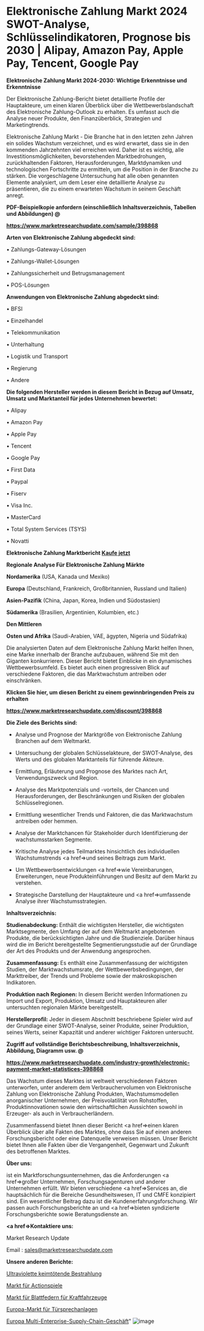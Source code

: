 # Elektronische Zahlung Markt 2024 SWOT-Analyse, Schlüsselindikatoren, Prognose bis 2030 | Alipay, Amazon Pay, Apple Pay, Tencent, Google Pay

<strong>Elektronische Zahlung Markt 2024-2030: Wichtige Erkenntnisse und Erkenntnisse</strong>

Der Elektronische Zahlung-Bericht bietet detaillierte Profile der Hauptakteure, um einen klaren Überblick über die Wettbewerbslandschaft des Elektronische Zahlung-Outlook zu erhalten. Es umfasst auch die Analyse neuer Produkte, den Finanzüberblick, Strategien und Marketingtrends.

Elektronische Zahlung Markt - Die Branche hat in den letzten zehn Jahren ein solides Wachstum verzeichnet, und es wird erwartet, dass sie in den kommenden Jahrzehnten viel erreichen wird. Daher ist es wichtig, alle Investitionsmöglichkeiten, bevorstehenden Marktbedrohungen, zurückhaltenden Faktoren, Herausforderungen, Marktdynamiken und technologischen Fortschritte zu ermitteln, um die Position in der Branche zu stärken. Die vorgeschlagene Untersuchung hat alle oben genannten Elemente analysiert, um dem Leser eine detaillierte Analyse zu präsentieren, die zu einem erwarteten Wachstum in seinem Geschäft anregt.



<strong><b>PDF-Beispielkopie anfordern (einschließlich Inhaltsverzeichnis, Tabellen und Abbildungen) @ </b></strong>

<strong><a href=https://www.marketresearchupdate.com/sample/398868>

<strong>https://www.marketresearchupdate.com/sample/398868</u></a></strong></strong>



<strong>Arten von Elektronische Zahlung abgedeckt sind:</strong>

• Zahlungs-Gateway-Lösungen

• Zahlungs-Wallet-Lösungen

• Zahlungssicherheit und Betrugsmanagement

• POS-Lösungen



<strong>Anwendungen von Elektronische Zahlung abgedeckt sind:</strong>

• BFSI

• Einzelhandel

• Telekommunikation

• Unterhaltung

• Logistik und Transport

• Regierung

• Andere



<strong>Die folgenden Hersteller werden in diesem Bericht in Bezug auf Umsatz, Umsatz und Marktanteil für jedes Unternehmen bewertet:</strong>

• Alipay

• Amazon Pay

• Apple Pay

• Tencent

• Google Pay

• First Data

• Paypal

• Fiserv

• Visa Inc.

• MasterCard

• Total System Services (TSYS)

• Novatti



<strong>Elektronische Zahlung Marktbericht <a href=https://www.marketresearchupdate.com/buynow/398868>Kaufe jetzt</a></strong>



<strong>Regionale Analyse Für Elektronische Zahlung Märkte</strong>



<strong>Nordamerika</strong> (USA, Kanada und Mexiko)



<strong>Europa</strong> (Deutschland, Frankreich, Großbritannien, Russland und Italien)



<strong>Asien-Pazifik</strong> (China, Japan, Korea, Indien und Südostasien)



<strong>Südamerika</strong> (Brasilien, Argentinien, Kolumbien, etc.)



<strong>Den Mittleren</strong> 

<strong>Osten und Afrika</strong> (Saudi-Arabien, VAE, ägypten, Nigeria und Südafrika)

Die analysierten Daten auf dem Elektronische Zahlung Markt helfen Ihnen, eine Marke innerhalb der Branche aufzubauen, während Sie mit den Giganten konkurrieren. Dieser Bericht bietet Einblicke in ein dynamisches Wettbewerbsumfeld. Es bietet auch einen progressiven Blick auf verschiedene Faktoren, die das Marktwachstum antreiben oder einschränken.



<strong>Klicken Sie hier, um diesen Bericht zu einem gewinnbringenden Preis zu erhalten
</strong>

<strong><a href=https://www.marketresearchupdate.com/discount/398868>https://www.marketresearchupdate.com/discount/398868</b></u></strong></a>



<strong>Die Ziele des Berichts sind:</strong>

- Analyse und Prognose der Marktgröße von Elektronische Zahlung Branchen auf dem Weltmarkt.

- Untersuchung der globalen Schlüsselakteure, der SWOT-Analyse, des Werts und des globalen Marktanteils für führende Akteure.

- Ermittlung, Erläuterung und Prognose des Marktes nach Art, Verwendungszweck und Region.

- Analyse des Marktpotenzials und -vorteils, der Chancen und Herausforderungen, der Beschränkungen und Risiken der globalen Schlüsselregionen.

- Ermittlung wesentlicher Trends und Faktoren, die das Marktwachstum antreiben oder hemmen.

- Analyse der Marktchancen für Stakeholder durch Identifizierung der wachstumsstarken Segmente.

- Kritische Analyse jedes Teilmarktes hinsichtlich des individuellen Wachstumstrends <a href=>und</a> seines Beitrags zum Markt.

- Um Wettbewerbsentwicklungen <a href=>wie</a> Vereinbarungen, Erweiterungen, neue Produkteinführungen und Besitz auf dem Markt zu verstehen.

- Strategische Darstellung der Hauptakteure und <a href=>umfas</a>sende Analyse ihrer Wachstumsstrategien.



<strong>Inhaltsverzeichnis:</strong>



<strong>Studienabdeckung:</strong> Enthält die wichtigsten Hersteller, die wichtigsten Marktsegmente, den Umfang der auf dem Weltmarkt angebotenen Produkte, die berücksichtigten Jahre und die Studienziele. Darüber hinaus wird die im Bericht bereitgestellte Segmentierungsstudie auf der Grundlage der Art des Produkts und der Anwendung angesprochen.



<strong>Zusammenfassung:</strong> Es enthält eine Zusammenfassung der wichtigsten Studien, der Marktwachstumsrate, der Wettbewerbsbedingungen, der Markttreiber, der Trends und Probleme sowie der makroskopischen Indikatoren.



<strong>Produktion nach Regionen:</strong> In diesem Bericht werden Informationen zu Import und Export, Produktion, Umsatz und Hauptakteuren aller untersuchten regionalen Märkte bereitgestellt.



<strong>Herstellerprofil:</strong> Jeder in diesem Abschnitt beschriebene Spieler wird auf der Grundlage einer SWOT-Analyse, seiner Produkte, seiner Produktion, seines Werts, seiner Kapazität und anderer wichtiger Faktoren untersucht.



<strong><b>Zugriff auf vollständige Berichtsbeschreibung, Inhaltsverzeichnis, Abbildung, Diagramm usw. @ </b></strong>

<strong><a href=https://www.marketresearchupdate.com/industry-growth/electronic-payment-market-statistices-398868>https://www.marketresearchupdate.com/industry-growth/electronic-payment-market-statistices-398868</a></strong>

Das Wachstum dieses Marktes ist weltweit verschiedenen Faktoren unterworfen, unter anderem dem Verbrauchervolumen von Elektronische Zahlung von Elektronische Zahlung Produkten, Wachstumsmodellen anorganischer Unternehmen, der Preisvolatilität von Rohstoffen, Produktinnovationen sowie den wirtschaftlichen Aussichten sowohl in Erzeuger- als auch in Verbraucherländern.

Zusammenfassend bietet Ihnen dieser Bericht <a href=>einen</a> klaren Überblick über alle Fakten des Marktes, ohne dass Sie auf einen anderen Forschungsbericht oder eine Datenquelle verweisen müssen. Unser Bericht bietet Ihnen alle Fakten über die Vergangenheit, Gegenwart und Zukunft des betroffenen Marktes.



<strong>Über uns:</strong>

 ist ein Marktforschungsunternehmen, das die Anforderungen <a href=>großer</a> Unternehmen, Forschungsagenturen und anderer Unternehmen erfüllt. Wir bieten verschiedene <a href=>Services</a> an, die hauptsächlich für die Bereiche Gesundheitswesen, IT und CMFE konzipiert sind. Ein wesentlicher Beitrag dazu ist die Kundenerfahrungsforschung. Wir passen auch Forschungsberichte an und <a href=>bieten</a> syndizierte Forschungsberichte sowie Beratungsdienste an.



<strong><a href=>Kontaktiere uns:</a></strong>

Market Research Update

Email : sales@marketresearchupdate.com



<strong>Unsere anderen Berichte:</strong>

<a href=https://www.linkedin.com/pulse/ultraviolet-germicidal-irradiation>Ultraviolette keimtötende Bestrahlung</a>

<a href=https://www.linkedin.com/pulse/action-games-market-2023-remarking>Markt für Actionspiele</a>

<a href=https://www.linkedin.com/pulse/automotive-leaf-springs-market-analysis-segment>Markt für Blattfedern für Kraftfahrzeuge</a>

<a href=https://www.linkedin.com/pulse/europe-door-intercom-market-size-production>Europa-Markt für Türsprechanlagen</a>

<a href=https://www.linkedin.com/pulse/europe-multi-enterprise-supply-chain-business>Europa Multi-Enterprise-Supply-Chain-Geschäft</a>"
![image](https://github.com/RushikeshRI/news24analysis/assets/164026548/71951397-f3ae-438c-af0f-05d4e8bb29a9)
